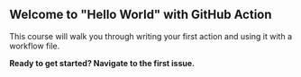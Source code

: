 ## Welcome to "Hello World" with GitHub Action

This course will walk you through writing your first action and using it with a
workflow file.

**Ready to get started? Navigate to the first issue.**
